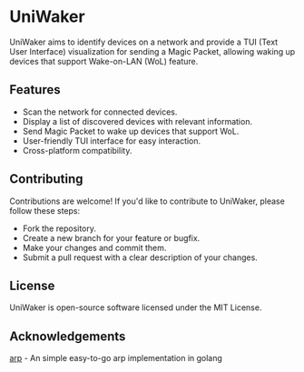 # UniWaker
UniWaker aims to identify devices on a network and provide a TUI (Text User Interface) visualization for sending a Magic Packet, allowing waking up devices that support Wake-on-LAN (WoL) feature.

## Features
  * Scan the network for connected devices.
  * Display a list of discovered devices with relevant information.
  * Send Magic Packet to wake up devices that support WoL.
  * User-friendly TUI interface for easy interaction.
  * Cross-platform compatibility.

## Contributing
Contributions are welcome! If you'd like to contribute to UniWaker, please follow these steps:

  * Fork the repository.
  * Create a new branch for your feature or bugfix.
  * Make your changes and commit them.
  * Submit a pull request with a clear description of your changes.

## License
UniWaker is open-source software licensed under the MIT License.

## Acknowledgements
 [arp](https://github.com/mostlygeek/arp) - An simple easy-to-go arp implementation in golang
